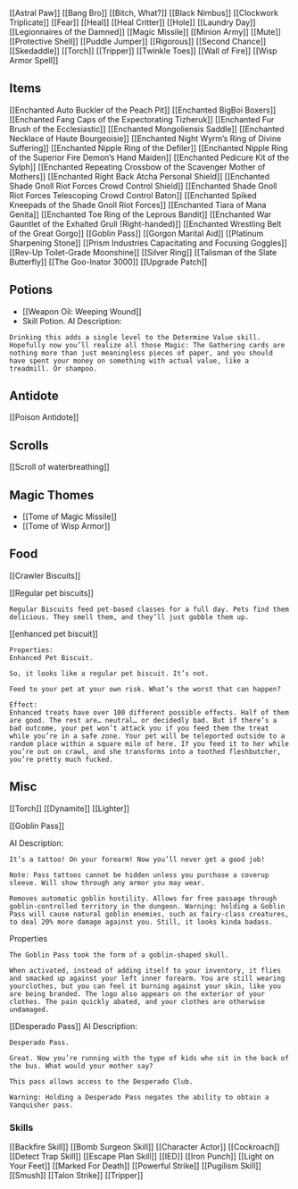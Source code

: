 [[Astral Paw]]
[[Bang Bro]]
[[Bitch, What?]]
[[Black Nimbus]]
[[Clockwork Triplicate]]
[[Fear]]
[[Heal]]
[[Heal Critter]]
[[Hole]]
[[Laundry Day]]
[[Legionnaires of the Damned]]
[[Magic Missile]]
[[Minion Army]]
[[Mute]]
[[Protective Shell]]
[[Puddle Jumper]]
[[Rigorous]]
[[Second Chance]]
[[Skedaddle]]
[[Torch]]
[[Tripper]]
[[Twinkle Toes]]
[[Wall of Fire]]
[[Wisp Armor Spell]]

## Items
[[Enchanted Auto Buckler of the Peach Pit]]
[[Enchanted BigBoi Boxers]]
[[Enchanted Fang Caps of the Expectorating Tizheruk]]
[[Enchanted Fur Brush of the Ecclesiastic]]
[[Enchanted Mongoliensis Saddle]]
[[Enchanted Necklace of Haute Bourgeoisie]]
[[Enchanted Night Wyrm’s Ring of Divine Suffering]]
[[Enchanted Nipple Ring of the Defiler]]
[[Enchanted Nipple Ring of the Superior Fire Demon’s Hand Maiden]]
[[Enchanted Pedicure Kit of the Sylph]]
[[Enchanted Repeating Crossbow of the Scavenger Mother of Mothers]]
[[Enchanted Right Back Atcha Personal Shield]]
[[Enchanted Shade Gnoll Riot Forces Crowd Control Shield]]
[[Enchanted Shade Gnoll Riot Forces Telescoping Crowd Control Baton]]
[[Enchanted Spiked Kneepads of the Shade Gnoll Riot Forces]]
[[Enchanted Tiara of Mana Genita]]
[[Enchanted Toe Ring of the Leprous Bandit]]
[[Enchanted War Gauntlet of the Exhalted Grull (Right-handed)]]
[[Enchanted Wrestling Belt of the Great Gorgo]]
[[Goblin Pass]]
[[Gorgon Marital Aid]]
[[Platinum Sharpening Stone]]
[[Prism Industries Capacitating and Focusing Goggles]]
[[Rev-Up Toilet-Grade Moonshine]]
[[Silver Ring]]
[[Talisman of the Slate Butterfly]]
[[The Goo-Inator 3000]]
[[Upgrade Patch]]

## Potions

- [[Weapon Oil: Weeping Wound]]
- Skill Potion.
AI Description:
```
Drinking this adds a single level to the Determine Value skill. Hopefully now you’ll realize all those Magic: The Gathering cards are nothing more than just meaningless pieces of paper, and you should have spent your money on something with actual value, like a treadmill. Or shampoo.
```

## Antidote
[[Poison Antidote]]

## Scrolls
[[Scroll of waterbreathing]]

## Magic Thomes
- [[Tome of Magic Missile]]
- [[Tome of Wisp Armor]]


## Food
[[Crawler Biscuits]]

[[Regular pet biscuits]]
```
Regular Biscuits feed pet-based classes for a full day. Pets find them delicious. They smell them, and they’ll just gobble them up.
```

[[enhanced pet biscuit]]
```
Properties:
Enhanced Pet Biscuit.

So, it looks like a regular pet biscuit. It’s not.

Feed to your pet at your own risk. What’s the worst that can happen?

Effect:
Enhanced treats have over 100 different possible effects. Half of them are good. The rest are… neutral… or decidedly bad. But if there’s a bad outcome, your pet won’t attack you if you feed them the treat while you’re in a safe zone. Your pet will be teleported outside to a random place within a square mile of here. If you feed it to her while you’re out on crawl, and she transforms into a toothed fleshbutcher, you’re pretty much fucked.
```

## Misc

[[Torch]]
[[Dynamite]]
[[Lighter]]

[[Goblin Pass]]

AI Description:
```
It’s a tattoo! On your forearm! Now you’ll never get a good job!

Note: Pass tattoos cannot be hidden unless you purchase a coverup sleeve. Will show through any armor you may wear.

Removes automatic goblin hostility. Allows for free passage through goblin-controlled territory in the dungeon. Warning: holding a Goblin Pass will cause natural goblin enemies, such as fairy-class creatures, to deal 20% more damage against you. Still, it looks kinda badass.
```

Properties
```
The Goblin Pass took the form of a goblin-shaped skull.

When activated, instead of adding itself to your inventory, it flies and smacked up against your left inner forearm. You are still wearing yourclothes, but you can feel it burning against your skin, like you are being branded. The logo also appears on the exterior of your clothes. The pain quickly abated, and your clothes are otherwise undamaged.
```

[[Desperado Pass]]
AI Description:
```
Desperado Pass.

Great. Now you’re running with the type of kids who sit in the back of the bus. What would your mother say?

This pass allows access to the Desperado Club.

Warning: Holding a Desperado Pass negates the ability to obtain a Vanquisher pass.
```

### Skills

[[Backfire Skill]]
[[Bomb Surgeon Skill]]
[[Character Actor]]
[[Cockroach]]
[[Detect Trap Skill]]
[[Escape Plan Skill]]
[[IED]]
[[Iron Punch]]
[[Light on Your Feet]]
[[Marked For Death]]
[[Powerful Strike]]
[[Pugilism Skill]]
[[Smush]]
[[Talon Strike]]
[[Tripper]]